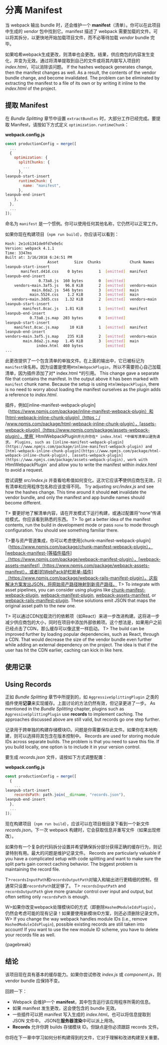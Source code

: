 # 分离 Manifest

当 webpack 输出 bundle 时，还会维护一个 **manifest**（清单）。你可以在此项目中生成的 *vendor* 包中找到它。manifest 描述了 webpack 需要加载的文件。可以将其拆分，以更快地开始加载项目文件，而不必等待加载 *vendor* bundle 完毕。

如果哈希webpack生成更改，则清单也会更改。结果，供应商包的内容发生变化，并变为无效。通过将清单提取到自己的文件或将其内联写入项目的*index.html*，可以消除该问题。
If the hashes webpack generates change, then the manifest changes as well. As a result, the contents of the vendor bundle change, and become invalidated. The problem can be eliminated by extracting the manifest to a file of its own or by writing it inline to the *index.html* of the project.

## 提取 Manifest

在 *Bundle Splitting* 章节中设置 `extractBundles` 时，大部分工作已经完成。要提取 Manifest，请按如下方式定义 `optimization.runtimeChunk`：

**webpack.config.js**

```javascript
const productionConfig = merge([
  ...
  {
    optimization: {
      splitChunks: {
        ...
      },
leanpub-start-insert
      runtimeChunk: {
        name: "manifest",
      },
leanpub-end-insert
    },
  },
  ...
]);
```

命名为 `manifest` 是一个惯例。你可以使用任何其他名称，它仍然可以正常工作。

如果你现在构建项目（`npm run build`），你应该可以看到：

```bash
Hash: 2e1c61341de0fd7e0e5c
Version: webpack 4.1.1
Time: 3347ms
Built at: 3/16/2018 6:24:51 PM
                   Asset       Size  Chunks             Chunk Names
leanpub-start-insert
       manifest.d41d.css    0 bytes       1  [emitted]  manifest
leanpub-end-insert
               0.73a8.js  160 bytes       0  [emitted]
    vendors~main.3af5.js   96.8 KiB       2  [emitted]  vendors~main
            main.8da2.js  546 bytes       3  [emitted]  main
           main.5524.css    1.2 KiB       3  [emitted]  main
   vendors~main.3dd5.css   1.32 KiB       2  [emitted]  vendors~main
leanpub-start-insert
        manifest.8cac.js   1.81 KiB       1  [emitted]  manifest
leanpub-end-insert
           0.73a8.js.map  203 bytes       0  [emitted]
leanpub-start-insert
    manifest.8cac.js.map     10 KiB       1  [emitted]  manifest
leanpub-end-insert
vendors~main.3af5.js.map    235 KiB       2  [emitted]  vendors~main
        main.8da2.js.map   1.45 KiB       3  [emitted]  main
              index.html  460 bytes          [emitted]
...
```

此更改提供了一个包含清单的单独文件。在上面的输出中，它已被标记为`manifest`块名称。因为设置是使用`HtmlWebpackPlugin`，所以不需要担心自己加载清单，因为插件添加了对* index.html *的引用。
This change gave a separate file that contains the manifest. In the output above it has been marked with `manifest` chunk name. Because the setup is using `HtmlWebpackPlugin`, there is no need to worry about loading the manifest ourselves as the plugin adds a reference to *index.html*.

插件，例如[inline-manifest-webpack-plugin]（https://www.npmjs.com/package/inline-manifest-webpack-plugin）和[html-webpack-inline-chunk-plugin]（https：/ /www.npmjs.com/package/html-webpack-inline-chunk-plugin），[assets-webpack-plugin]（https://www.npmjs.com/package/assets-webpack-plugin），使用` HtmlWebpackPlugin`并允许你在* index.html *中编写清单以避免请求。
Plugins, such as [inline-manifest-webpack-plugin](https://www.npmjs.com/package/inline-manifest-webpack-plugin) and [html-webpack-inline-chunk-plugin](https://www.npmjs.com/package/html-webpack-inline-chunk-plugin), [assets-webpack-plugin](https://www.npmjs.com/package/assets-webpack-plugin), work with `HtmlWebpackPlugin` and allow you to write the manifest within *index.html* to avoid a request.

尝试调整 *src/index.js* 并查看哈希值如何变化。这次它应该**不**使供应商包无效，只有清单和应用程序包名称应该变得不同。
Try adjusting *src/index.js* and see how the hashes change. This time around it should **not** invalidate the vendor bundle, and only the manifest and app bundle names should become different.

T> 要更好地了解清单内容，请在开发模式下运行构建，或通过配置将“none”传递给模式。你应该看到熟悉的东西。
T> To get a better idea of the manifest contents, run the build in development mode or pass `none` to mode through configuration. You should see something familiar there.

T>要与资产管道集成，你可以考虑使用[chunk-manifest-webpack-plugin]（https://www.npmjs.com/package/chunk-manifest-webpack-plugin），[webpack-manifest-]等插件插件]（https://www.npmjs.com/package/webpack-manifest-plugin），[webpack-assets-manifest]（https://www.npmjs.com/package/webpack-assets-manifest），或者[的WebPack护栏舱单-插件]（https://www.npmjs.com/package/webpack-rails-manifest-plugin）。这些解决方案发出JSON，将原始资产路径映射到新资产路径。
T> To integrate with asset pipelines, you can consider using plugins like [chunk-manifest-webpack-plugin](https://www.npmjs.com/package/chunk-manifest-webpack-plugin), [webpack-manifest-plugin](https://www.npmjs.com/package/webpack-manifest-plugin), [webpack-assets-manifest](https://www.npmjs.com/package/webpack-assets-manifest), or [webpack-rails-manifest-plugin](https://www.npmjs.com/package/webpack-rails-manifest-plugin). These solutions emit JSON that maps the original asset path to the new one.

T> 可以通过CDN加载流行的依赖项（如React）来进一步改进构建。这将进一步减少供应商包的大小，同时在项目中添加外部依赖项。这个想法是，如果用户之前已经点击了CDN，那么缓存可以像这里一样启动。
T> The build can be improved further by loading popular dependencies, such as React, through a CDN. That would decrease the size of the vendor bundle even further while adding an external dependency on the project. The idea is that if the user has hit the CDN earlier, caching can kick in like here.

## 使用记录
## Using Records

正如 *Bundle Splitting* 章节中所提到的，如 `AggressiveSplittingPlugin` 之类的插件使用**记录**来实现缓存。上面讨论的方法仍然有效，但记录更进了一步。
As mentioned in the *Bundle Splitting* chapter, plugins such as `AggressiveSplittingPlugin` use **records** to implement caching. The approaches discussed above are still valid, but records go one step further.

记录用于跨单独的构建存储模块ID。问题是你需要保存此文件。如果你在本地构建，则可以选择将其包含在版本控制中。
Records are used for storing module IDs across separate builds. The problem is that you need to save this file. If you build locally, one option is to include it in your version control.

要生成 *records.json* 文件，请按如下方式调整配置：

**webpack.config.js**

```javascript
const productionConfig = merge([
  {
    ...
leanpub-start-insert
    recordsPath: path.join(__dirname, "records.json"),
leanpub-end-insert
  },
  ...
]);
```

现在构建项目（`npm run build`），应该可以在项目根目录下看到一个新文件 *records.json*。下一次 webpack 构建时，它会获取信息并重写文件（如果出现修改）。

如果你有一个复杂的代码拆分设置并希望确保拆分部分获得正确的缓存行为，则记录特别有用。最大的问题是维护记录文件。
Records are particularly valuable if you have a complicated setup with code splitting and want to make sure the split parts gain correct caching behavior. The biggest problem is maintaining the record file.

T>`recordsInputPath`和`recordsOutputPath`对输入和输出进行更精细的控制，但通常只设置`recordsPath`就足够了。
T> `recordsInputPath` and `recordsOutputPath` give more granular control over input and output, but often setting only `recordsPath` is enough.

W>如果你改变webpack处理模块ID的方式（即删除`HashedModuleIdsPlugin`），仍然会考虑可能的现有记录！如果要使用新模块ID方案，则还必须删除记录文件。
W> If you change the way webpack handles module IDs (i.e., remove `HashedModuleIdsPlugin`), possible existing records are still taken into account! If you want to use the new module ID scheme, you have to delete your records file as well.

{pagebreak}

## 结论

该项目现在具有基本的缓存能力。如果你尝试修改 *index.js* 或 *component.js*，则 vendor bundle 应保持不变。

回顾一下：

* Webpack 会维护一个 **manifest**，其中包含运行该应用程序所需的信息。
* 如果 manifest 发生更改，这会使包含的 bundle 无效。
* 一些插件可以把 manifest 写入生成的 *index.html*。也可以将信息提取到 JSON 文件中。 JSON在**服务器渲染**中可以派上用场。
* **Records** 允许你跨 builds 存储模块 ID。但缺点是你必须跟踪 records 文件。

你将在下一章中学习如何分析构建得到的文件，它对于理解和改进构建至关重要。

